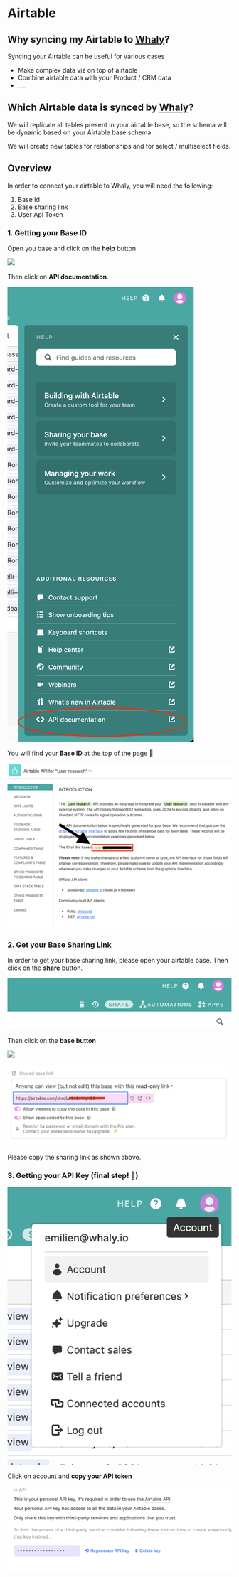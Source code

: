 # Airtable

## **Why syncing my Airtable to** [**Whaly**](https://whaly.io)**?**

Syncing your Airtable can be useful for various cases

* Make complex data viz on top of airtable
* Combine airtable data with your Product / CRM data
* ....

## Which Airtable data is synced by [Whaly](https://whaly.io)?

We will replicate all tables present in your airtable base, so the schema will be dynamic based on your Airtable base schema.

We will create new tables for relationships and for select / multiselect fields.

## **Overview**

In order to connect your airtable to Whaly, you will need the following:

1. Base Id
2. Base sharing link
3. User Api Token

### 1. Getting your Base ID

Open you base and click on the **help** button

![](<../../../.gitbook/assets/Capture d’écran 2021-07-07 à 16.47.07.png>)

Then click on **API documentation**.

![](<../../../.gitbook/assets/Screen Shot 2021-07-06 at 10.10.40.png>)

You will find your **Base ID** at the top of the page 🎯

![](<../../../.gitbook/assets/image (9) (1) (1).png>)

### 2. Get your Base Sharing Link

In order to get your base sharing link, please open your airtable base. Then click on the **share** button.

![](<../../../.gitbook/assets/image (126).png>)

Then click on the **base button**

![](<../../../.gitbook/assets/Capture d’écran 2021-07-07 à 15.53.55.png>)

![](<../../../.gitbook/assets/image (128).png>)

Please copy the sharing link as shown above.

### **3.** Getting your API Key (final step! 🏁)

![](<../../../.gitbook/assets/image (129).png>)

Click on account and **copy your API token**

![](<../../../.gitbook/assets/image (130).png>)
